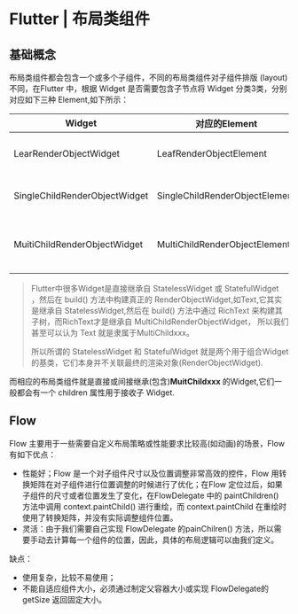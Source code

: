 # Flutter | 布局类组件

## 基础概念

布局类组件都会包含一个或多个子组件，不同的布局类组件对子组件排版 (layout) 不同，在Flutter 中，根据 Widget 是否需要包含子节点将 Widget 分类3类，分别对应如下三种 Element,如下所示：

| Widget                        | 对应的Element                  | 作用                                                         |
| ----------------------------- | ------------------------------ | ------------------------------------------------------------ |
| LearRenderObjectWidget        | LeafRenderObjectElement        | Widget树的叶子节点，用于没有子节点的Widget,通常基础组件都属于这个，如Image |
| SingleChildRenderObjectWidget | SingleChildRenderObjectElement | 包含一个Widget,如 ConstrainedBox,DecoratedBox等              |
| MuitiChildRenderObjectWidget  | MultiChildRenderObjectElement  | 包含多个子Widget,一般都有一个children参数，接收一个Widget数组，如Row,Column,Stack等 |

> Flutter中很多Widget是直接继承自 StatelessWidget 或 StatefulWidget ，然后在 build() 方法中构建真正的 RenderObjectWidget,如Text,它其实是继承自 StatelessWidget,然后在 build() 方法中通过 RichText 来构建其子树，而RichText才是继承自 MultiChildRenderObjectWidget， 所以我们甚至可以认为 Text 就是隶属于MultiChildxxx。
>
> 所以所谓的 StatelessWidget 和 StatefulWidget 就是两个用于组合Widget的基类，它们本身并不关联最终的渲染对象(RenderObjectWidget).

而相应的布局类组件就是直接或间接继承(包含)**MuitChildxxx** 的Widget,它们一般都会有一个 children 属性用于接收子 Widget.



## Flow

Flow 主要用于一些需要自定义布局策略或性能要求比较高(如动画)的场景，Flow有如下优点：

- 性能好；Flow 是一个对子组件尺寸以及位置调整非常高效的控件，Flow 用转换矩阵在对子组件进行位置调整的时候进行了优化；在Flow 定位过后，如果子组件的尺寸或者位置发生了变化，在FlowDelegate 中的 paintChildren() 方法中调用 context.paintChild() 进行重绘，而 context.paintChild 在重绘时使用了转换矩阵，并没有实际调整组件位置。
- 灵活：由于我们需要自己实现 FlowDelegate 的painChilren() 方法，所以需要手动去计算每一个组件的位置，因此，具体的布局逻辑可以由我们定义。

缺点：

- 使用复杂，比较不易使用；
- 不能自适应组件大小，必须通过制定父容器大小或实现 FlowDelegate的 getSize 返回固定大小。





